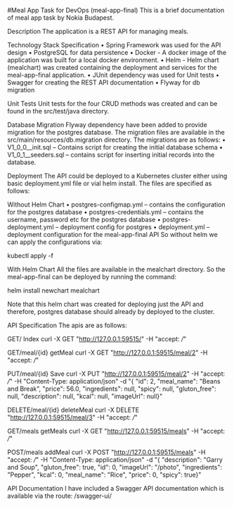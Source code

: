 #Meal App Task for DevOps (meal-app-final)
This is a brief documentation of meal app task by Nokia Budapest.

Description
The application is a REST API for managing meals.

Technology Stack Specification
•	Spring Framework was used for the API design 
•	PostgreSQL for data persistence
•	Docker - A docker image of the application was built for a local docker environment.
•	Helm - Helm chart (mealchart) was created containing the deployment and services for the meal-app-final application. 
•	JUnit dependency was used for Unit tests
•	Swagger for creating the REST API documentation
•	Flyway for db migration

Unit Tests
Unit tests for the four CRUD methods was created and can be found in the src/test/java directory.

Database Migration
Flyway dependency have been added to provide migration for the postgres database. The migration files are available in the src/main/resources/db.migration directory. The migrations are as follows:
•	V1_0_0__init.sql – Contains script for creating the initial database schema
•	V1_0_1__seeders.sql – contains script for inserting initial records into the database.

Deployment
The API could be deployed to a Kubernetes cluster either using basic deployment.yml file or vial helm install. 
The files are specified as follows:

Without Helm Chart
•	postgres-configmap.yml – contains the configuration for the postgres database
•	postgres-credentials.yml – contains the username, password etc for the postgres database
•	postgres-deployment.yml – deployment config for postgres
•	deployment.yml – deployment configuration for the meal-app-final API
So without helm we can apply the configurations via:

kubectl apply -f <yml file>

With Helm Chart
All the files are available in the mealchart directory. So the meal-app-final can be deployed by running the command:

helm install newchart mealchart

Note that this helm chart was created for deploying just the API and therefore, postgres database should already by deployed to the cluster.

API Specification
The apis are as follows:

GET/
Index
curl -X GET "http://127.0.0.1:59515/" -H "accept: */*"


GET/meal/{id}
getMeal
curl -X GET "http://127.0.0.1:59515/meal/2" -H "accept: */*"


PUT/meal/{id}
Save
curl -X PUT "http://127.0.0.1:59515/meal/2" -H "accept: */*" -H "Content-Type: application/json" -d "{ \"id\": 2, \"meal_name\": \"Beans and Break\", \"price\": 56.0, \"ingredients\": null, \"spicy\": null, \"gluton_free\": null, \"description\": null, \"kcal\": null, \"imageUrl\": null}"

DELETE/meal/{id}
deleteMeal
curl -X DELETE "http://127.0.0.1:59515/meal/3" -H "accept: */*"


GET/meals
getMeals
curl -X GET "http://127.0.0.1:59515/meals" -H "accept: */*"


POST/meals
addMeal
curl -X POST "http://127.0.0.1:59515/meals" -H "accept: */*" -H "Content-Type: application/json" -d "{ \"description\": \"Garry and Soup\", \"gluton_free\": true, \"id\": 0, \"imageUrl\": \"/photo\", \"ingredients\": \"Pepper\", \"kcal\": 0, \"meal_name\": \"Rice\", \"price\": 0, \"spicy\": true}"

API Documentation
I have included a Swagger API documentation which is available via the route:
/swagger-ui/

